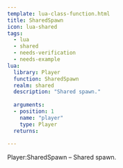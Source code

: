 ```yaml
---
template: lua-class-function.html
title: SharedSpawn
icon: lua-shared
tags:
  - lua
  - shared
  - needs-verification
  - needs-example
lua:
  library: Player
  function: SharedSpawn
  realm: shared
  description: "Shared spawn."
  
  arguments:
  - position: 1
    name: "player"
    type: Player
  returns:
    
---
```


<div class="lua__search__keywords">
Player:SharedSpawn &#x2013; Shared spawn.
</div>
